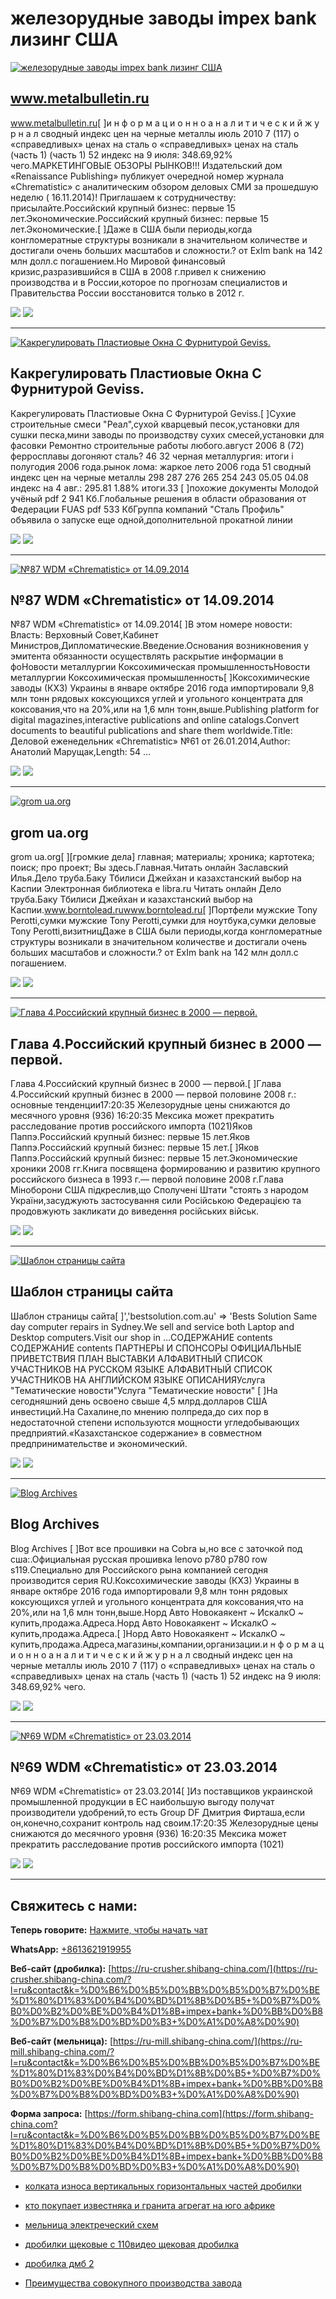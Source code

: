 # железорудные заводы impex bank лизинг США

<a href="https://swt.shibang-china.com/?l=ru&img&k=%D0%B6%D0%B5%D0%BB%D0%B5%D0%B7%D0%BE%D1%80%D1%83%D0%B4%D0%BD%D1%8B%D0%B5+%D0%B7%D0%B0%D0%B2%D0%BE%D0%B4%D1%8B+impex+bank+%D0%BB%D0%B8%D0%B7%D0%B8%D0%BD%D0%B3+%D0%A1%D0%A8%D0%90" target="_blank">![железорудные заводы impex bank лизинг США](http://static.shibang-china.com/all-800x300/854.jpg)</a>

## www.metalbulletin.ru
www.metalbulletin.ru[ ]и н ф о р м а ц и о н н о а н а л и т и ч е с к и й ж у р н а л сводный индекс цен на черные металлы июль 2010 7 (117) о &#171;справедливых&#187; ценах на сталь о &#171;справедливых&#187; ценах на сталь (часть 1) (часть 1) 52 индекс на 9 июля: 348.69,92% чего.МАРКЕТИНГОВЫЕ ОБЗОРЫ РЫНКОВ!!! Издательский дом &#171;Renaissance Publishing&#187; публикует очередной номер журнала &#171;Chrematistic&#187; с аналитическим обзором деловых СМИ за прошедшую неделю ( 16.11.2014)! Приглашаем к сотрудничеству: присылайте.Российский крупный бизнес: первые 15 лет.Экономические.Российский крупный бизнес: первые 15 лет.Экономические.[ ]Даже в США были периоды,когда конгломератные структуры возникали в значительном количестве и достигали очень больших масштабов и сложности.? от ExIm bank на 142 млн долл.с погашением.Но Мировой финансовый кризис,разразившийся в США в 2008 г.привел к снижению производства и в России,которое по прогнозам специалистов и Правительства России восстановится только в 2012 г.


<a href="https://whatsapp.shibangsoft.com/WhatsApp.php" target="_blank" title="WhatsApp">![](http://static.shibang-china.com/icon/whatsapp.png)</a> <a href="https://swt.shibang-china.com/?l=ru&icon&k=%D0%B6%D0%B5%D0%BB%D0%B5%D0%B7%D0%BE%D1%80%D1%83%D0%B4%D0%BD%D1%8B%D0%B5+%D0%B7%D0%B0%D0%B2%D0%BE%D0%B4%D1%8B+impex+bank+%D0%BB%D0%B8%D0%B7%D0%B8%D0%BD%D0%B3+%D0%A1%D0%A8%D0%90" target="_blank">![](http://static.shibang-china.com/icon/chat-ru.png)</a>

---

<a href="https://swt.shibang-china.com/?l=ru&img&k=%D0%B6%D0%B5%D0%BB%D0%B5%D0%B7%D0%BE%D1%80%D1%83%D0%B4%D0%BD%D1%8B%D0%B5+%D0%B7%D0%B0%D0%B2%D0%BE%D0%B4%D1%8B+impex+bank+%D0%BB%D0%B8%D0%B7%D0%B8%D0%BD%D0%B3+%D0%A1%D0%A8%D0%90" target="_blank">![Какрегулировать Пластиовые Окна С Фурнитурой Geviss.](http://static.shibang-china.com/all-800x300/1101.jpg)</a>

## Какрегулировать Пластиовые Окна С Фурнитурой Geviss.
Какрегулировать Пластиовые Окна С Фурнитурой Geviss.[ ]Сухие строительные смеси &quot;Реал&quot;,сухой кварцевый песок,установки для сушки песка,мини заводы по производству сухих смесей,установки для фасовки Ремонтно строительные работы любого.август 2006 8 (72) ферросплавы догоняют сталь? 46 32 черная металлургия: итоги i полугодия 2006 года.рынок лома: жаркое лето 2006 года 51 сводный индекс цен на черные металлы 298 287 276 265 254 243 05.05 04.08 индекс на 4 авг.: 295.81 1.88% итоги.33 [ ]похожие документы Молодой учёный pdf 2 941 Кб.Глобальные решения в области образования от Федерации FUAS pdf 533 КбГруппа компаний &quot;Сталь Профиль&quot; объявила о запуске еще одной,дополнительной прокатной линии


<a href="https://whatsapp.shibangsoft.com/WhatsApp.php" target="_blank" title="WhatsApp">![](http://static.shibang-china.com/icon/whatsapp.png)</a> <a href="https://swt.shibang-china.com/?l=ru&icon&k=%D0%B6%D0%B5%D0%BB%D0%B5%D0%B7%D0%BE%D1%80%D1%83%D0%B4%D0%BD%D1%8B%D0%B5+%D0%B7%D0%B0%D0%B2%D0%BE%D0%B4%D1%8B+impex+bank+%D0%BB%D0%B8%D0%B7%D0%B8%D0%BD%D0%B3+%D0%A1%D0%A8%D0%90" target="_blank">![](http://static.shibang-china.com/icon/chat-ru.png)</a>

---

<a href="https://swt.shibang-china.com/?l=ru&img&k=%D0%B6%D0%B5%D0%BB%D0%B5%D0%B7%D0%BE%D1%80%D1%83%D0%B4%D0%BD%D1%8B%D0%B5+%D0%B7%D0%B0%D0%B2%D0%BE%D0%B4%D1%8B+impex+bank+%D0%BB%D0%B8%D0%B7%D0%B8%D0%BD%D0%B3+%D0%A1%D0%A8%D0%90" target="_blank">![№87 WDM &#171;Chrematistic&#187; от 14.09.2014](http://static.shibang-china.com/all-800x300/485.jpg)</a>

## №87 WDM &#171;Chrematistic&#187; от 14.09.2014
№87 WDM &#171;Chrematistic&#187; от 14.09.2014[ ]В этом номере новости: Власть: Верховный Совет,Кабинет Министров,Дипломатические.Введение.Основания возникновения у эмитента обязанности осуществлять раскрытие информации в фоНовости металлургии Коксохимическая промышленностьНовости металлургии Коксохимическая промышленность[ ]Коксохимические заводы (КХЗ) Украины в январе октябре 2016 года импортировали 9,8 млн тонн рядовых коксующихся углей и угольного концентрата для коксования,что на 20%,или на 1,6 млн тонн,выше.Publishing platform for digital magazines,interactive publications and online catalogs.Convert documents to beautiful publications and share them worldwide.Title: Деловой еженедельник &#171;Chrematistic&#187; №61 от 26.01.2014,Author: Анатолий Марущак,Length: 54 …


<a href="https://whatsapp.shibangsoft.com/WhatsApp.php" target="_blank" title="WhatsApp">![](http://static.shibang-china.com/icon/whatsapp.png)</a> <a href="https://swt.shibang-china.com/?l=ru&icon&k=%D0%B6%D0%B5%D0%BB%D0%B5%D0%B7%D0%BE%D1%80%D1%83%D0%B4%D0%BD%D1%8B%D0%B5+%D0%B7%D0%B0%D0%B2%D0%BE%D0%B4%D1%8B+impex+bank+%D0%BB%D0%B8%D0%B7%D0%B8%D0%BD%D0%B3+%D0%A1%D0%A8%D0%90" target="_blank">![](http://static.shibang-china.com/icon/chat-ru.png)</a>

---

<a href="https://swt.shibang-china.com/?l=ru&img&k=%D0%B6%D0%B5%D0%BB%D0%B5%D0%B7%D0%BE%D1%80%D1%83%D0%B4%D0%BD%D1%8B%D0%B5+%D0%B7%D0%B0%D0%B2%D0%BE%D0%B4%D1%8B+impex+bank+%D0%BB%D0%B8%D0%B7%D0%B8%D0%BD%D0%B3+%D0%A1%D0%A8%D0%90" target="_blank">![grom ua.org](http://static.shibang-china.com/all-800x300/1153.jpg)</a>

## grom ua.org
grom ua.org[ ][громкие дела] главная; материалы; хроника; картотека; поиск; про проект; Вы здесь.Главная.Читать онлайн Заславский Илья.Дело труба.Баку Тбилиси Джейхан и казахстанский выбор на Каспии Электронная библиотека e libra.ru Читать онлайн Дело труба.Баку Тбилиси Джейхан и казахстанский выбор на Каспии.www.borntolead.ruwww.borntolead.ru[ ]Портфели мужские Tony Perotti,сумки мужские Tony Perotti,сумки для ноутбука,сумки деловые Tony Perotti,визитницДаже в США были периоды,когда конгломератные структуры возникали в значительном количестве и достигали очень больших масштабов и сложности.? от ExIm bank на 142 млн долл.с погашением.


<a href="https://whatsapp.shibangsoft.com/WhatsApp.php" target="_blank" title="WhatsApp">![](http://static.shibang-china.com/icon/whatsapp.png)</a> <a href="https://swt.shibang-china.com/?l=ru&icon&k=%D0%B6%D0%B5%D0%BB%D0%B5%D0%B7%D0%BE%D1%80%D1%83%D0%B4%D0%BD%D1%8B%D0%B5+%D0%B7%D0%B0%D0%B2%D0%BE%D0%B4%D1%8B+impex+bank+%D0%BB%D0%B8%D0%B7%D0%B8%D0%BD%D0%B3+%D0%A1%D0%A8%D0%90" target="_blank">![](http://static.shibang-china.com/icon/chat-ru.png)</a>

---

<a href="https://swt.shibang-china.com/?l=ru&img&k=%D0%B6%D0%B5%D0%BB%D0%B5%D0%B7%D0%BE%D1%80%D1%83%D0%B4%D0%BD%D1%8B%D0%B5+%D0%B7%D0%B0%D0%B2%D0%BE%D0%B4%D1%8B+impex+bank+%D0%BB%D0%B8%D0%B7%D0%B8%D0%BD%D0%B3+%D0%A1%D0%A8%D0%90" target="_blank">![Глава 4.Российский крупный бизнес в 2000 — первой.](http://static.shibang-china.com/all-800x300/1095.jpg)</a>

## Глава 4.Российский крупный бизнес в 2000 — первой.
Глава 4.Российский крупный бизнес в 2000 — первой.[ ]Глава 4.Российский крупный бизнес в 2000 — первой половине 2008 г.: основные тенденции17:20:35 Железорудные цены снижаются до месячного уровня (936) 16:20:35 Мексика может прекратить расследование против российского импорта (1021)Яков Паппэ.Российский крупный бизнес: первые 15 лет.Яков Паппэ.Российский крупный бизнес: первые 15 лет.[ ]Яков Паппэ.Российский крупный бизнес: первые 15 лет.Экономические хроники 2008 гг.Книга посвящена формированию и развитию крупного российского бизнеса в 1993 г.— первой половине 2008 г.Глава Міноборони США підкреслив,що Сполучені Штати &quot;стоять з народом України,засуджують застосування сили Російською Федерацією та продовжують закликати до виведення російських військ.


<a href="https://whatsapp.shibangsoft.com/WhatsApp.php" target="_blank" title="WhatsApp">![](http://static.shibang-china.com/icon/whatsapp.png)</a> <a href="https://swt.shibang-china.com/?l=ru&icon&k=%D0%B6%D0%B5%D0%BB%D0%B5%D0%B7%D0%BE%D1%80%D1%83%D0%B4%D0%BD%D1%8B%D0%B5+%D0%B7%D0%B0%D0%B2%D0%BE%D0%B4%D1%8B+impex+bank+%D0%BB%D0%B8%D0%B7%D0%B8%D0%BD%D0%B3+%D0%A1%D0%A8%D0%90" target="_blank">![](http://static.shibang-china.com/icon/chat-ru.png)</a>

---

<a href="https://swt.shibang-china.com/?l=ru&img&k=%D0%B6%D0%B5%D0%BB%D0%B5%D0%B7%D0%BE%D1%80%D1%83%D0%B4%D0%BD%D1%8B%D0%B5+%D0%B7%D0%B0%D0%B2%D0%BE%D0%B4%D1%8B+impex+bank+%D0%BB%D0%B8%D0%B7%D0%B8%D0%BD%D0%B3+%D0%A1%D0%A8%D0%90" target="_blank">![Шаблон страницы сайта](http://static.shibang-china.com/all-800x300/1013.jpg)</a>

## Шаблон страницы сайта
Шаблон страницы сайта[ ]','bestsolution.com.au' =&gt; 'Bests Solution Same day computer repairs in Sydney.We sell and service both Laptop and Desktop computers.Visit our shop in …СОДЕРЖАНИЕ contents СОДЕРЖАНИЕ contents ПАРТНЕРЫ И СПОНСОРЫ ОФИЦИАЛЬНЫЕ ПРИВЕТСТВИЯ ПЛАН ВЫСТАВКИ АЛФАВИТНЫЙ СПИСОК УЧАСТНИКОВ НА РУССКОМ ЯЗЫКЕ АЛФАВИТНЫЙ СПИСОК УЧАСТНИКОВ НА АНГЛИЙСКОМ ЯЗЫКЕ ОПИСАНИЯУслуга &quot;Тематические новости&quot;Услуга &quot;Тематические новости&quot; [ ]На сегодняшний день освоено свыше 4,5 млрд.долларов США инвестиций.На Сахалине,по мнению полпреда,до сих пор в недостаточной степени используются мощности угледобывающих предприятий.&#171;Казахстанское содержание&#187; в совместном предпринимательстве и экономический.


<a href="https://whatsapp.shibangsoft.com/WhatsApp.php" target="_blank" title="WhatsApp">![](http://static.shibang-china.com/icon/whatsapp.png)</a> <a href="https://swt.shibang-china.com/?l=ru&icon&k=%D0%B6%D0%B5%D0%BB%D0%B5%D0%B7%D0%BE%D1%80%D1%83%D0%B4%D0%BD%D1%8B%D0%B5+%D0%B7%D0%B0%D0%B2%D0%BE%D0%B4%D1%8B+impex+bank+%D0%BB%D0%B8%D0%B7%D0%B8%D0%BD%D0%B3+%D0%A1%D0%A8%D0%90" target="_blank">![](http://static.shibang-china.com/icon/chat-ru.png)</a>

---

<a href="https://swt.shibang-china.com/?l=ru&img&k=%D0%B6%D0%B5%D0%BB%D0%B5%D0%B7%D0%BE%D1%80%D1%83%D0%B4%D0%BD%D1%8B%D0%B5+%D0%B7%D0%B0%D0%B2%D0%BE%D0%B4%D1%8B+impex+bank+%D0%BB%D0%B8%D0%B7%D0%B8%D0%BD%D0%B3+%D0%A1%D0%A8%D0%90" target="_blank">![Blog Archives](http://static.shibang-china.com/all-800x300/969.jpg)</a>

## Blog Archives
Blog Archives [ ]Вот все прошивки на Cobra ы,но все с заточкой под сша:.Официальная русская прошивка lenovo p780 p780 row s119.Специально для Российского рына компанией сегодня производится серия RU.Коксохимические заводы (КХЗ) Украины в январе октябре 2016 года импортировали 9,8 млн тонн рядовых коксующихся углей и угольного концентрата для коксования,что на 20%,или на 1,6 млн тонн,выше.Норд Авто Новокаякент ~ ИскалкО ~ купить,продажа.Адреса.Норд Авто Новокаякент ~ ИскалкО ~ купить,продажа.Адреса.[ ]Норд Авто Новокаякент ~ ИскалкО ~ купить,продажа.Адреса,магазины,компании,организации.и н ф о р м а ц и о н н о а н а л и т и ч е с к и й ж у р н а л сводный индекс цен на черные металлы июль 2010 7 (117) о &#171;справедливых&#187; ценах на сталь о &#171;справедливых&#187; ценах на сталь (часть 1) (часть 1) 52 индекс на 9 июля: 348.69,92% чего.


<a href="https://whatsapp.shibangsoft.com/WhatsApp.php" target="_blank" title="WhatsApp">![](http://static.shibang-china.com/icon/whatsapp.png)</a> <a href="https://swt.shibang-china.com/?l=ru&icon&k=%D0%B6%D0%B5%D0%BB%D0%B5%D0%B7%D0%BE%D1%80%D1%83%D0%B4%D0%BD%D1%8B%D0%B5+%D0%B7%D0%B0%D0%B2%D0%BE%D0%B4%D1%8B+impex+bank+%D0%BB%D0%B8%D0%B7%D0%B8%D0%BD%D0%B3+%D0%A1%D0%A8%D0%90" target="_blank">![](http://static.shibang-china.com/icon/chat-ru.png)</a>

---

<a href="https://swt.shibang-china.com/?l=ru&img&k=%D0%B6%D0%B5%D0%BB%D0%B5%D0%B7%D0%BE%D1%80%D1%83%D0%B4%D0%BD%D1%8B%D0%B5+%D0%B7%D0%B0%D0%B2%D0%BE%D0%B4%D1%8B+impex+bank+%D0%BB%D0%B8%D0%B7%D0%B8%D0%BD%D0%B3+%D0%A1%D0%A8%D0%90" target="_blank">![№69 WDM &#171;Chrematistic&#187; от 23.03.2014](http://static.shibang-china.com/all-800x300/1302.jpg)</a>

## №69 WDM &#171;Chrematistic&#187; от 23.03.2014
№69 WDM &#171;Chrematistic&#187; от 23.03.2014[ ]Из поставщиков украинской промышленной продукции в ЕС наибольшую выгоду получат производители удобрений,то есть Group DF Дмитрия Фирташа,если он,конечно,сохранит контроль над своим.17:20:35 Железорудные цены снижаются до месячного уровня (936) 16:20:35 Мексика может прекратить расследование против российского импорта (1021)

<a href="https://whatsapp.shibangsoft.com/WhatsApp.php" target="_blank" title="WhatsApp">![](http://static.shibang-china.com/icon/whatsapp.png)</a> <a href="https://swt.shibang-china.com/?l=ru&icon&k=%D0%B6%D0%B5%D0%BB%D0%B5%D0%B7%D0%BE%D1%80%D1%83%D0%B4%D0%BD%D1%8B%D0%B5+%D0%B7%D0%B0%D0%B2%D0%BE%D0%B4%D1%8B+impex+bank+%D0%BB%D0%B8%D0%B7%D0%B8%D0%BD%D0%B3+%D0%A1%D0%A8%D0%90" target="_blank">![](http://static.shibang-china.com/icon/chat-ru.png)</a>

---
## Свяжитесь с нами:

**Теперь говорите:** [Нажмите, чтобы начать чат](https://swt.shibang-china.com?l=ru&contact&k=%D0%B6%D0%B5%D0%BB%D0%B5%D0%B7%D0%BE%D1%80%D1%83%D0%B4%D0%BD%D1%8B%D0%B5+%D0%B7%D0%B0%D0%B2%D0%BE%D0%B4%D1%8B+impex+bank+%D0%BB%D0%B8%D0%B7%D0%B8%D0%BD%D0%B3+%D0%A1%D0%A8%D0%90)

**WhatsApp:**  [+8613621919955](https://whatsapp.shibangsoft.com/WhatsApp.php)

**Веб-сайт (дробилка):** [https://ru-crusher.shibang-china.com/](https://ru-crusher.shibang-china.com/?l=ru&contact&k=%D0%B6%D0%B5%D0%BB%D0%B5%D0%B7%D0%BE%D1%80%D1%83%D0%B4%D0%BD%D1%8B%D0%B5+%D0%B7%D0%B0%D0%B2%D0%BE%D0%B4%D1%8B+impex+bank+%D0%BB%D0%B8%D0%B7%D0%B8%D0%BD%D0%B3+%D0%A1%D0%A8%D0%90)

**Веб-сайт (мельница):** [https://ru-mill.shibang-china.com/](https://ru-mill.shibang-china.com/?l=ru&contact&k=%D0%B6%D0%B5%D0%BB%D0%B5%D0%B7%D0%BE%D1%80%D1%83%D0%B4%D0%BD%D1%8B%D0%B5+%D0%B7%D0%B0%D0%B2%D0%BE%D0%B4%D1%8B+impex+bank+%D0%BB%D0%B8%D0%B7%D0%B8%D0%BD%D0%B3+%D0%A1%D0%A8%D0%90)

**Форма запроса:** [https://form.shibang-china.com](https://form.shibang-china.com?l=ru&contact&k=%D0%B6%D0%B5%D0%BB%D0%B5%D0%B7%D0%BE%D1%80%D1%83%D0%B4%D0%BD%D1%8B%D0%B5+%D0%B7%D0%B0%D0%B2%D0%BE%D0%B4%D1%8B+impex+bank+%D0%BB%D0%B8%D0%B7%D0%B8%D0%BD%D0%B3+%D0%A1%D0%A8%D0%90)

* [колката износа вертикальных горизонтальных частей дробилки](../118/%D0%BA%D0%BE%D0%BB%D0%BA%D0%B0%D1%82%D0%B0%20%D0%B8%D0%B7%D0%BD%D0%BE%D1%81%D0%B0%20%D0%B2%D0%B5%D1%80%D1%82%D0%B8%D0%BA%D0%B0%D0%BB%D1%8C%D0%BD%D1%8B%D1%85%20%D0%B3%D0%BE%D1%80%D0%B8%D0%B7%D0%BE%D0%BD%D1%82%D0%B0%D0%BB%D1%8C%D0%BD%D1%8B%D1%85%20%D1%87%D0%B0%D1%81%D1%82%D0%B5%D0%B9%20%D0%B4%D1%80%D0%BE%D0%B1%D0%B8%D0%BB%D0%BA%D0%B8.md)

* [кто покупает известняка и гранита агрегат на юго африке](../108/%D0%BA%D1%82%D0%BE%20%D0%BF%D0%BE%D0%BA%D1%83%D0%BF%D0%B0%D0%B5%D1%82%20%D0%B8%D0%B7%D0%B2%D0%B5%D1%81%D1%82%D0%BD%D1%8F%D0%BA%D0%B0%20%D0%B8%20%D0%B3%D1%80%D0%B0%D0%BD%D0%B8%D1%82%D0%B0%20%D0%B0%D0%B3%D1%80%D0%B5%D0%B3%D0%B0%D1%82%20%D0%BD%D0%B0%20%D1%8E%D0%B3%D0%BE%20%D0%B0%D1%84%D1%80%D0%B8%D0%BA%D0%B5.md)

* [мельница электреческий схем](../106/%D0%BC%D0%B5%D0%BB%D1%8C%D0%BD%D0%B8%D1%86%D0%B0%20%D1%8D%D0%BB%D0%B5%D0%BA%D1%82%D1%80%D0%B5%D1%87%D0%B5%D1%81%D0%BA%D0%B8%D0%B9%20%D1%81%D1%85%D0%B5%D0%BC.md)

* [дробилки щековые с 110видео щековая дробилка](../115/%D0%B4%D1%80%D0%BE%D0%B1%D0%B8%D0%BB%D0%BA%D0%B8%20%D1%89%D0%B5%D0%BA%D0%BE%D0%B2%D1%8B%D0%B5%20%D1%81%20110%D0%B2%D0%B8%D0%B4%D0%B5%D0%BE%20%D1%89%D0%B5%D0%BA%D0%BE%D0%B2%D0%B0%D1%8F%20%D0%B4%D1%80%D0%BE%D0%B1%D0%B8%D0%BB%D0%BA%D0%B0.md)

* [дробилка дмб 2](../107/%D0%B4%D1%80%D0%BE%D0%B1%D0%B8%D0%BB%D0%BA%D0%B0%20%D0%B4%D0%BC%D0%B1%202.md)

* [Преимущества совокупного производства завода](../113/%D0%9F%D1%80%D0%B5%D0%B8%D0%BC%D1%83%D1%89%D0%B5%D1%81%D1%82%D0%B2%D0%B0%20%D1%81%D0%BE%D0%B2%D0%BE%D0%BA%D1%83%D0%BF%D0%BD%D0%BE%D0%B3%D0%BE%20%D0%BF%D1%80%D0%BE%D0%B8%D0%B7%D0%B2%D0%BE%D0%B4%D1%81%D1%82%D0%B2%D0%B0%20%D0%B7%D0%B0%D0%B2%D0%BE%D0%B4%D0%B0.md)